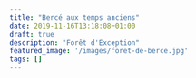 ```yaml
---
title: "Bercé aux temps anciens"
date: 2019-11-16T13:18:08+01:00
draft: true
description: "Forêt d'Exception"
featured_image: '/images/foret-de-berce.jpg'
tags: []
---
```


